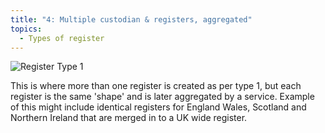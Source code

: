```yaml
---
title: "4: Multiple custodian & registers, aggregated"
topics:
  - Types of register
---
```


![Register Type 1]({{site.baseurl}}/images/register-type-4.svg)

This is where more than one register is created as per type 1, but each register is the same 'shape' and is later aggregated by a service. Example of this might include identical registers for England Wales, Scotland and Northern Ireland that are merged in to a UK wide register.
